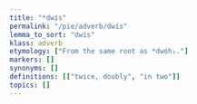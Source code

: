 ```yaml
---
title: "*dwís"
permalink: "/pie/adverb/dwís"
lemma_to_sort: "dwís"
klass: adverb
etymology: ["From the same root as *dwóh₁."]
markers: []
synonyms: []
definitions: [["twice, doubly", "in two"]]
topics: []
---
```

